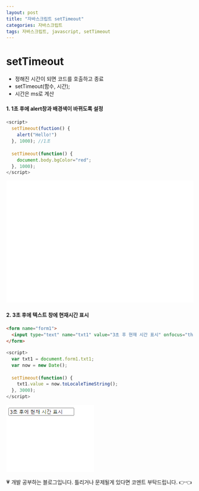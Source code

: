 ```yaml
---
layout: post
title: "자바스크립트 setTimeout"
categories: 자바스크립트
tags: 자바스크립트, javascript, setTimeout
---
```


# setTimeout

- 정해진 시간이 되면 코드를 호출하고 종료
- setTimeout(함수, 시간);
- 시간은 ms로 계산

#### 1. 1초 후에 alert창과 배경색이 바뀌도록 설정

```javascript
<script>
  setTimeout(fuction() {
    alert("Hello!")
  }, 1000); //1초

  setTimeout(function() {
    document.body.bgColor="red";
  }, 1000);
</script>
```

![jsp10_setTimeout_01](/image/jsp10_01.gif)


#### 2. 3초 후에 텍스트 창에 현재시간 표시

```html
<form name="form1">
  <input type="text" name="txt1" value="3초 후 현재 시간 표시" onfocus="this.value=''">
</form>
```

```javascript
<script>
  var txt1 = document.form1.txt1;
  var now = new Date();

  setTimeout(function() {
    txt1.value = now.toLocaleTimeString();
  }, 3000);
</script>
```

![jsp10_setTimeout_02](/image/jsp10_02.gif)

<div class="myc1" id="c1"><span>💗 개발 공부하는 블로그입니다. 틀리거나 문제될게 있다면 코멘트 부탁드립니다. 👉👈</span></div>
